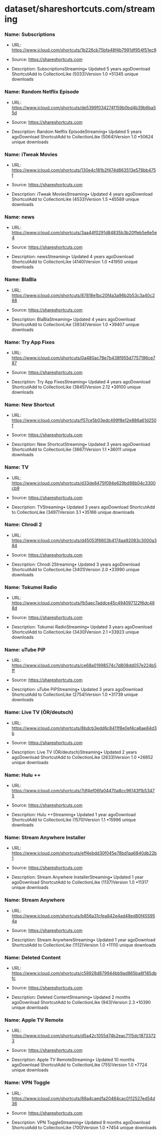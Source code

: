 # dataset/shareshortcuts.com/streaming

### Name: Subscriptions

- URL: https://www.icloud.com/shortcuts/1b226cb75bfa48f4b7991df954f51ec9

- Source: https://shareshortcuts.com

- Description: SubscriptionsStreaming• Updated 5 years agoDownload ShortcutAdd to CollectionLike (5033)Version 1.0 •51345 unique downloads

### Name: Random Netflix Episode

- URL: https://www.icloud.com/shortcuts/de5399f034274f159b0bd4b39b6ba55d

- Source: https://shareshortcuts.com

- Description: Random Netflix EpisodeStreaming• Updated 5 years agoDownload ShortcutAdd to CollectionLike (5064)Version 1.0 •50624 unique downloads

### Name: iTweak Movies

- URL: https://www.icloud.com/shortcuts/130e4c181b2f474d863513e578bb475f

- Source: https://shareshortcuts.com

- Description: iTweak MoviesStreaming• Updated 4 years agoDownload ShortcutAdd to CollectionLike (4533)Version 1.5 •45589 unique downloads

### Name: news

- URL: https://www.icloud.com/shortcuts/3aa44f0291d84835b3b20ffeb5e6e5e4

- Source: https://shareshortcuts.com

- Description: newsStreaming• Updated 4 years agoDownload ShortcutAdd to CollectionLike (4140)Version 1.0 •41950 unique downloads

### Name: BlaBla

- URL: https://www.icloud.com/shortcuts/87818e1bc20f4a3a98b2b53c3a40c268

- Source: https://shareshortcuts.com

- Description: BlaBlaStreaming• Updated 4 years agoDownload ShortcutAdd to CollectionLike (3934)Version 1.0 •39407 unique downloads

### Name: Try App Fixes

- URL: https://www.icloud.com/shortcuts/0a480ac78e7b438f955d7757196ce787

- Source: https://shareshortcuts.com

- Description: Try App FixesStreaming• Updated 4 years agoDownload ShortcutAdd to CollectionLike (3845)Version 2.12 •39100 unique downloads

### Name: New Shortcut

- URL: https://www.icloud.com/shortcuts/f57ce5b03edc499f8e12e886a61d250f

- Source: https://shareshortcuts.com

- Description: New ShortcutStreaming• Updated 3 years agoDownload ShortcutAdd to CollectionLike (3667)Version 1.1 •36011 unique downloads

### Name: TV

- URL: https://www.icloud.com/shortcuts/d33de8475f094e629bd98b04c3300cb9

- Source: https://shareshortcuts.com

- Description: TVStreaming• Updated 3 years agoDownload ShortcutAdd to CollectionLike (3497)Version 3.1 •35166 unique downloads

### Name: Chrodi 2

- URL: https://www.icloud.com/shortcuts/d45053f6603b4174aa92083c3000a384

- Source: https://shareshortcuts.com

- Description: Chrodi 2Streaming• Updated 3 years agoDownload ShortcutAdd to CollectionLike (3401)Version 2.0 •33990 unique downloads

### Name: Tokumei Radio

- URL: https://www.icloud.com/shortcuts/fb5aec7addce45c494097122f6dc488d

- Source: https://shareshortcuts.com

- Description: Tokumei RadioStreaming• Updated 3 years agoDownload ShortcutAdd to CollectionLike (3430)Version 2.1 •33923 unique downloads

### Name: uTube PiP

- URL: https://www.icloud.com/shortcuts/ce68a01998574c7d808dd057e224b5ff

- Source: https://shareshortcuts.com

- Description: uTube PiPStreaming• Updated 3 years agoDownload ShortcutAdd to CollectionLike (2754)Version 1.0 •31739 unique downloads

### Name: Live TV (ÖR/deutsch)

- URL: https://www.icloud.com/shortcuts/8bdcb3edd6c8411f8e0ef4ca6ae84d3b

- Source: https://shareshortcuts.com

- Description: Live TV (ÖR/deutsch)Streaming• Updated 2 years agoDownload ShortcutAdd to CollectionLike (2633)Version 1.0 •26852 unique downloads

### Name: Hulu ++

- URL: https://www.icloud.com/shortcuts/7df4ef06fa04470a8cc96143f1b53475

- Source: https://shareshortcuts.com

- Description: Hulu ++Streaming• Updated 1 year agoDownload ShortcutAdd to CollectionLike (1570)Version 1.1 •15996 unique downloads

### Name: Stream Anywhere Installer

- URL: https://www.icloud.com/shortcuts/eff4ebdd30f045e78bd1aa6840db22b1

- Source: https://shareshortcuts.com

- Description: Stream Anywhere InstallerStreaming• Updated 1 year agoDownload ShortcutAdd to CollectionLike (1137)Version 1.0 •11317 unique downloads

### Name: Stream Anywhere

- URL: https://www.icloud.com/shortcuts/b856a31cfea842e4ad48ed80f455954a

- Source: https://shareshortcuts.com

- Description: Stream AnywhereStreaming• Updated 1 year agoDownload ShortcutAdd to CollectionLike (1112)Version 1.0 •11110 unique downloads

### Name: Deleted Content

- URL: https://www.icloud.com/shortcuts/c58928d879944bb9ad865ba8f185dbfc

- Source: https://shareshortcuts.com

- Description: Deleted ContentStreaming• Updated 2 months agoDownload ShortcutAdd to CollectionLike (943)Version 2.3 •10390 unique downloads

### Name: Apple TV Remote

- URL: https://www.icloud.com/shortcuts/d5a42c1055d74b2eac7115dc18733723

- Source: https://shareshortcuts.com

- Description: Apple TV RemoteStreaming• Updated 10 months agoDownload ShortcutAdd to CollectionLike (755)Version 1.0 •7724 unique downloads

### Name: VPN Toggle

- URL: https://www.icloud.com/shortcuts/88a4caed1a20484cac0112527ed54d36

- Source: https://shareshortcuts.com

- Description: VPN ToggleStreaming• Updated 9 months agoDownload ShortcutAdd to CollectionLike (700)Version 1.0 •7454 unique downloads

